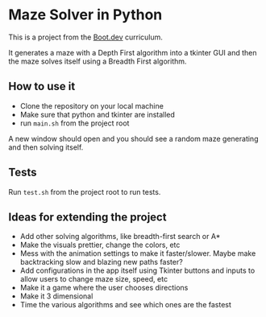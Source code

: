 # Maze Solver in Python

This is a project from the [Boot.dev](https://www.boot.dev/) curriculum.

It generates a maze with a Depth First algorithm into a tkinter GUI and then the maze solves itself using a Breadth First algorithm.

## How to use it

- Clone the repository on your local machine
- Make sure that python and tkinter are installed
- run `main.sh` from the project root

A new window should open and you should see a random maze generating and then solving itself.

## Tests

Run `test.sh` from the project root to run tests.

## Ideas for extending the project

- Add other solving algorithms, like breadth-first search or A\*
- Make the visuals prettier, change the colors, etc
- Mess with the animation settings to make it faster/slower. Maybe make backtracking slow and blazing new paths faster?
- Add configurations in the app itself using Tkinter buttons and inputs to allow users to change maze size, speed, etc
- Make it a game where the user chooses directions
- Make it 3 dimensional
- Time the various algorithms and see which ones are the fastest
